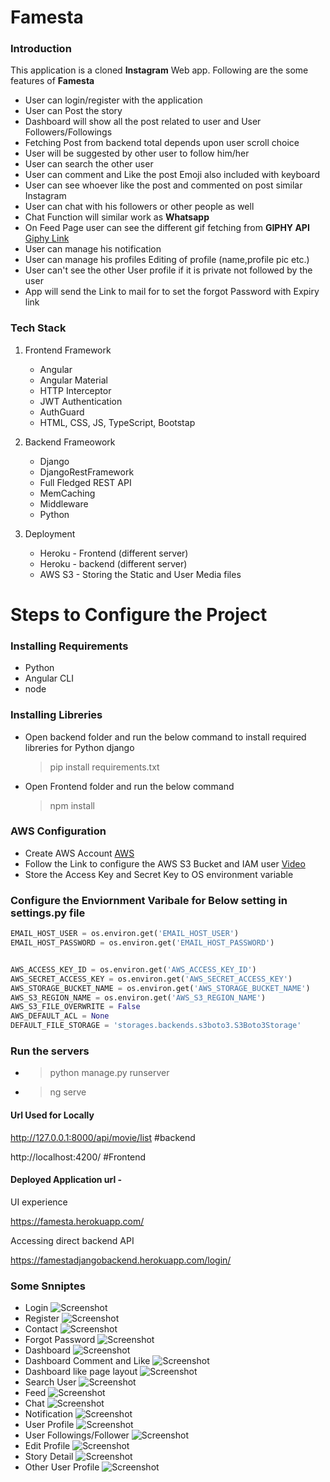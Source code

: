 # Famesta

### Introduction

This application is a cloned **Instagram** Web app. Following are the some features of **Famesta**
- User can login/register with the application
- User can Post the story
- Dashboard will show all the post related to user and User Followers/Followings
- Fetching Post from backend total depends upon user scroll choice
- User will be suggested by other user to follow him/her
- User can search the other user
- User can comment and Like the post Emoji also included with keyboard
- User can see whoever like the post and commented on post similar Instagram
- User can chat with his followers or other people as well
- Chat Function will similar work as **Whatsapp**
- On Feed Page user can see the different gif fetching from **GIPHY API** [Giphy Link](https://giphy.com/join?next=%2Fcreate%2Fgifmaker)
- User can manage his notification
- User can manage his profiles Editing of profile (name,profile pic etc.)
- User can't see the other User profile if it is private not followed by the user
- App will send the Link to mail for to set the forgot Password with Expiry link


### Tech Stack
1. Frontend Framework
    - Angular
    - Angular Material
    - HTTP Interceptor
    - JWT Authentication
    - AuthGuard
    - HTML, CSS, JS, TypeScript, Bootstap
    
2. Backend Frameowork
    - Django
    - DjangoRestFramework
    - Full Fledged REST API
    - MemCaching
    - Middleware
    - Python
 
 3. Deployment
    - Heroku - Frontend (different server)
    - Heroku - backend (different server)
    - AWS S3 - Storing the Static and User Media files
    

# Steps to Configure the Project

### Installing Requirements
- Python
- Angular CLI
- node

### Installing Libreries
- Open backend folder and run the below command to install required libreries for Python django
   > pip install requirements.txt
- Open Frontend folder and run the below command
   > npm install
                                                   
### AWS Configuration
- Create AWS Account [AWS](https://portal.aws.amazon.com/billing/signup#/start)
- Follow the Link to configure the AWS S3 Bucket and IAM user [Video](https://www.youtube.com/watch?v=inQyZ7zFMHM)   
- Store the Access Key and Secret Key to OS environment variable                                        
                                                   
### Configure the Enviornment Varibale for Below setting in settings.py file

```python
EMAIL_HOST_USER = os.environ.get('EMAIL_HOST_USER')
EMAIL_HOST_PASSWORD = os.environ.get('EMAIL_HOST_PASSWORD')


AWS_ACCESS_KEY_ID = os.environ.get('AWS_ACCESS_KEY_ID')
AWS_SECRET_ACCESS_KEY = os.environ.get('AWS_SECRET_ACCESS_KEY')
AWS_STORAGE_BUCKET_NAME = os.environ.get('AWS_STORAGE_BUCKET_NAME')
AWS_S3_REGION_NAME = os.environ.get('AWS_S3_REGION_NAME')
AWS_S3_FILE_OVERWRITE = False
AWS_DEFAULT_ACL = None
DEFAULT_FILE_STORAGE = 'storages.backends.s3boto3.S3Boto3Storage'
```

### Run the servers
- > python manage.py runserver
- > ng serve


#### Url Used for Locally
http://127.0.0.1:8000/api/movie/list #backend

http://localhost:4200/ #Frontend

#### Deployed Application url -

UI experience

https://famesta.herokuapp.com/

Accessing direct backend API

https://famestadjangobackend.herokuapp.com/login/

### Some Snniptes
- Login
![Screenshot](Snippets/Capture.PNG)
- Register
![Screenshot](Snippets/Capture2.PNG)
- Contact
![Screenshot](Snippets/Capture1.PNG)
- Forgot Password
![Screenshot](Snippets/Capture3.PNG)
- Dashboard
![Screenshot](Snippets/Capture4.PNG)
- Dashboard Comment and Like
![Screenshot](Snippets/Capture5.PNG)
- Dashboard like page layout
![Screenshot](Snippets/Capture6.PNG)
- Search User
![Screenshot](Snippets/Capture7.PNG)
- Feed
![Screenshot](Snippets/Capture8.PNG)
- Chat
![Screenshot](Snippets/Capture9.PNG)
- Notification
![Screenshot](Snippets/Capture10.PNG)
- User Profile
![Screenshot](Snippets/Capture11.PNG)
- User Followings/Follower
![Screenshot](Snippets/Capture12.PNG)
- Edit Profile
![Screenshot](Snippets/Capture13.PNG)
- Story Detail
![Screenshot](Snippets/Capture14.PNG)
- Other User Profile
![Screenshot](Snippets/Capture15.PNG)
